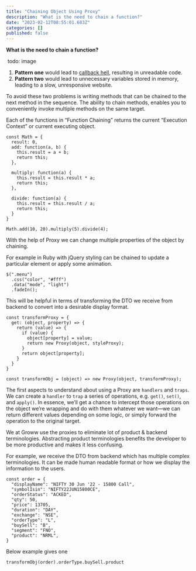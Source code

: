 ```yaml
---
title: "Chaining Object Using Proxy"
description: "What is the need to chain a function?"
date: "2023-02-12T08:55:01.683Z"
categories: []
published: false
---
```


  
**What is the need to chain a function?**

 todo: image

1.  **Pattern one** would lead to [callback hell](http://callbackhell.com/), resulting in unreadable code.
2.  **Pattern two** would lead to unnecessary variables stored in memory, leading to a slow, unresponsive website.

To avoid these two problems is writing methods that can be chained to the next method in the sequence. The ability to chain methods, enables you to conveniently invoke multiple methods on the same target.

Each of the functions in “Function Chaining” returns the current “Execution Context” or current executing object.

```
const Math = {
  result: 0,
  add: function(a, b) {
    this.result = a + b;
    return this;
  },

  multiply: function(a) {
    this.result = this.result * a;
    return this;
  },
 
  divide: function(a) {
    this.result = this.result / a;
    return this;
  }
}

Math.add(10, 20).multiply(5).divide(4);
```

  
With the help of Proxy we can change multiple properties of the object by chaining.

For example in Ruby with jQuery styling can be chained to update a particular element or apply some animation.

```
$(".menu")
  .css("color", "#fff")
  .data("mode", "light")
  .fadeIn();
```

This will be helpful in terms of transforming the DTO we receive from backend to convert into a desirable display format.

```
const transformProxy = {
  get: (object, property) => {
    return (value) => {
      if (value) {
        object[property] = value;
        return new Proxy(object, styleProxy);
      }
      return object[property];
    }
  }
}

const transformObj = (object) => new Proxy(object, transformProxy);
```

The first aspects to understand about using a Proxy are `handlers` and `traps`. We can create a `handler` to `trap` a series of operations, e.g. `get()`, `set()`, and `apply()`. In essence, we’ll get a chance to intercept those operations on the object we’re wrapping and do with them whatever we want—we can return different values depending on some logic, or simply forward the operation to the original target.

  

We at Groww use the proxies to eliminate lot of product & backend terminologies. Abstracting product terminologies benefits the developer to be more productive and makes it less confusing.

For example, we receive the DTO from backend which has multiple complex terminologies. It can be made human readable format or how we display the information to the users.

```
const order = {
  "displayName": "NIFTY 30 Jun '22 - 15800 Call",
  "symbolIsin": "NIFTY22JUN15800CE",
  "orderStatus": "ACKED",
  "qty": 50,
  "price": 13705,
  "duration": "DAY",
  "exchange": "NSE",
  "orderType": "L",
  "buySell": "B",
  "segment": "FNO",
  "product": "NRML",
}
```

Below example gives one

```
transformObj(order).orderType.buySell.product
```
